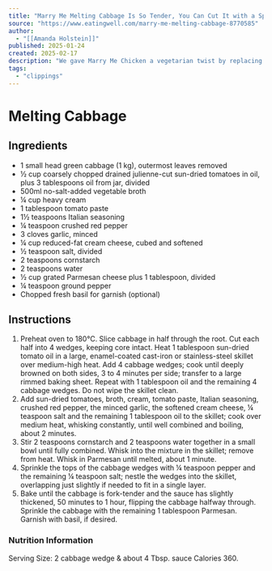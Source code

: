 ```yaml
---
title: "Marry Me Melting Cabbage Is So Tender, You Can Cut It with a Spoon"
source: "https://www.eatingwell.com/marry-me-melting-cabbage-8770585"
author:
  - "[[Amanda Holstein]]"
published: 2025-01-24
created: 2025-02-17
description: "We gave Marry Me Chicken a vegetarian twist by replacing the traditional chicken with tender cabbage wedges, all coated in a rich and flavorful sun-dried tomato cream sauce."
tags:
  - "clippings"
---
```

# Melting Cabbage
## Ingredients

- 1 small head green cabbage (1 kg), outermost leaves removed
- ½ cup coarsely chopped drained julienne-cut sun-dried tomatoes in oil, plus 3 tablespoons oil from jar, divided
- 500ml no-salt-added vegetable broth
- ¼ cup​ heavy cream
- 1 tablespoon tomato paste
- 1½ teaspoons Italian seasoning
- ¼ teaspoon crushed red pepper
- 3 cloves garlic, minced
- ¼ cup reduced-fat cream cheese, cubed and softened
- ½ teaspoon salt, divided
- 2 teaspoons cornstarch
- 2 teaspoons water
- ½ cup​ grated Parmesan cheese plus 1 tablespoon, divided
- ¼ teaspoon ground pepper
- Chopped fresh basil for garnish (optional)

## Instructions

1. Preheat oven to 180°C. Slice cabbage in half through the root. Cut each half into 4 wedges, keeping core intact. Heat 1 tablespoon sun-dried tomato oil in a large, enamel-coated cast-iron or stainless-steel skillet over medium-high heat. Add 4 cabbage wedges; cook until deeply browned on both sides, 3 to 4 minutes per side; transfer to a large rimmed baking sheet. Repeat with 1 tablespoon oil and the remaining 4 cabbage wedges. Do not wipe the skillet clean.
2. Add sun-dried tomatoes, broth, cream, tomato paste, Italian seasoning, crushed red pepper, the minced garlic, the softened cream cheese, ¼ teaspoon salt and the remaining 1 tablespoon oil to the skillet; cook over medium heat, whisking constantly, until well combined and boiling, about 2 minutes.
3. Stir 2 teaspoons cornstarch and 2 teaspoons water together in a small bowl until fully combined. Whisk into the mixture in the skillet; remove from heat. Whisk in Parmesan until melted, about 1 minute.
4. Sprinkle the tops of the cabbage wedges with ¼ teaspoon pepper and the remaining ¼ teaspoon salt; nestle the wedges into the skillet, overlapping just slightly if needed to fit in a single layer.
5. Bake until the cabbage is fork-tender and the sauce has slightly thickened, 50 minutes to 1 hour, flipping the cabbage halfway through. Sprinkle the cabbage with the remaining 1 tablespoon Parmesan. Garnish with basil, if desired.
### Nutrition Information
Serving Size: 2 cabbage wedge & about 4 Tbsp. sauce
Calories 360.
